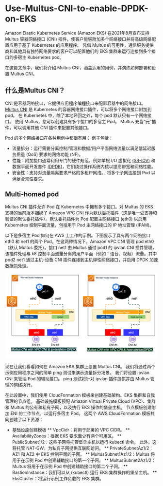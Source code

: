 # Use-Multus-CNI-to-enable-DPDK-on-EKS

Amazon Elastic Kubernetes Service (Amazon EKS) 在2021年8月宣布支持 Multus 容器网络接口 (CNI) 插件，使客户能够附加多个网络接口并将高级网络配置应用于基于 Kubernetes 的应用程序。 凭借 Multus 的可用性，通信服务提供商和其他具有独特网络要求的客户可以配置他们的 EKS 集群来运行连接到多个接口的多宿主 Kubernetes pod。

在这篇文章中，我们将介绍 Multus CNI，涵盖适用的用例，并演练如何部署和设置 Multus CNI。 

## 什么是Multus CNI？

CNI 是容器网络接口，它提供应用程序编程接口来配置容器中的网络接口。 [Multus CNI](https://github.com/k8snetworkplumbingwg/multus-cni) 是 Kubernetes 的容器网络接口插件，可以将多个网络接口附加到 pod。 在 Kubernetes 中，除了本地环回之外，每个 pod 默认只有一个网络接口。 使用 Multus，您可以创建具有多个接口的多宿主 Pod。 Multus 充当“元”插件，可以调用其他 CNI 插件来配置其他接口。 

Pod 的多个网络接口在各种用例中都很有用； 例子包括： 
* 流量拆分：运行需要分离控制/管理和数据/用户平面网络流量以满足低延迟服务质量 (QoS) 要求的网络功能 (NF)。
* 性能：附加接口通常利用专门的硬件规范，例如单根 I/O 虚拟化 [(SR-IOV)](https://github.com/k8snetworkplumbingwg/sriov-network-device-plugin) 和数据平面开发套件 [(DPDK)](https://www.dpdk.org/)，它们绕过操作系统内核以提高带宽和网络性能。
* 安全性：支持对流量隔离要求严格的多租户网络。 将多个子网连接到 Pod 以满足合规性要求。 

## Multi-homed pod
Multus CNI 插件允许 Pod 在 Kubernetes 中拥有多个接口。对 Multus 的 EKS 支持的当前版本捆绑了 Amazon VPC CNI 作为默认委托插件（这是唯一受支持和验证的默认委托插件）。默认委托插件为 Pod 配置主网络接口 (eth0) 以启用 Kubernetes 控制平面流量，包括用于 Pod 主网络接口的 IP 地址管理 (IPAM)。

以下是多宿主 Pod 如何在 AWS 上工作的示例。下图显示了具有两个网络接口 eth0 和 net1 的两个 Pod。在这两种情况下，Amazon VPC CNI 管理 pod eth0（默认 Multus 委托）。接口 net1 由 Multus 通过 pod1 的 ipvlan CNI 插件管理，该插件处理与 k8 控制平面流量分离的用户平面（例如：语音、视频）流量。其中 pod2 net1 通过主机-设备 CNI 插件连接到主机弹性网络接口，并启用 DPDK 加速数据包处理。 

![image](image-2021-07-29T013301.821.png)

现在让我们看看如何在 Amazon EKS 集群上设置 Multus CNI。 我们将通过两个示例应用程序之间的简单 ping 测试来演示流量拆分场景。 我们将设置 ipvlan CNI 来管理 Pod 的辅助接口。 ping 测试将针对 ipvlan 插件提供并由 Multus 管理的网络执行。

在此设置中，我们使用 CloudFormation 模板来创建基础架构、EKS 集群和自我管理的节点组。 基础设施模板预配 Amazon Virtual Private Cloud (VPC)、集群和 Multus 的公有和私有子网，以及执行 EKS 操作的堡垒主机。 节点模板创建附加 ENI 的工作节点，以运行多宿主 Pod。 这两个 AWS CloudFormation 模板共同创建了以下资源： 

* 基础设施创建模板 
** VpcCidr：将用于部署的 VPC CIDR。
** AvailabilityZones：根据 EKS 要求至少有两个可用区。
** PublicSubnet1/2：这些子网将托管堡垒主机以运行 kubectl 命令。 此外，这将托管 NAT-GW，为私有子网提供互联网访问。
** PrivateSubnetAz1/2：AZ1 和 AZ2 中 EKS 控制平面的子网。
** MultusSubnet1Az1/2：Multus 将用于在示例 Pod 中创建辅助接口的第一个子网。
** MultusSubnet2Az1/2：Multus 将用于在示例 Pod 中创建辅助接口的第二个子网。
** BastionInstance：我们可以从 (kubectl) 运行 EKS 集群操作的堡垒主机。
** EksCluster：将运行示例工作负载的 EKS 集群。 
